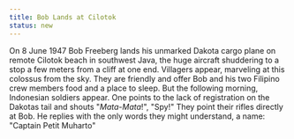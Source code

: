 ```yaml
---
title: Bob Lands at Cilotok
status: new
---
```


On 8 June 1947 Bob Freeberg lands his unmarked Dakota cargo plane on
remote Cilotok beach in southwest Java, the huge aircraft shuddering to
a stop a few meters from a cliff at one end. Villagers appear, marveling
at this colossus from the sky. They are friendly and offer Bob and his
two Filipino crew members food and a place to sleep. But the following
morning, Indonesian soldiers appear. One points to the lack of
registration on the Dakotas tail and shouts "*Mata-Mata*!", "Spy!" They
point their rifles directly at Bob. He replies with the only words they
might understand, a name: "Captain Petit Muharto"
